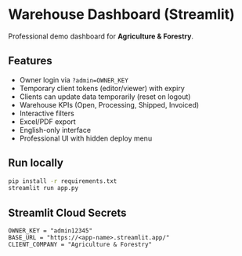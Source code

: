 # Warehouse Dashboard (Streamlit)

Professional demo dashboard for **Agriculture & Forestry**.

## Features
- Owner login via `?admin=OWNER_KEY`
- Temporary client tokens (editor/viewer) with expiry
- Clients can update data temporarily (reset on logout)
- Warehouse KPIs (Open, Processing, Shipped, Invoiced)
- Interactive filters
- Excel/PDF export
- English-only interface
- Professional UI with hidden deploy menu

## Run locally
```bash
pip install -r requirements.txt
streamlit run app.py
```

## Streamlit Cloud Secrets
```
OWNER_KEY = "admin12345"
BASE_URL = "https://<app-name>.streamlit.app/"
CLIENT_COMPANY = "Agriculture & Forestry"
```
